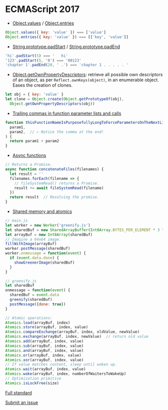 ECMAScript 2017
===============

- [Object.values](https://github.com/es-shims/Object.values) / [Object.entries](https://github.com/es-shims/Object.entries)

```javascript
Object.values({ key: 'value' }) === ['value']
Object.entries({ key: 'value' }) === [['key', 'value']]
```

- [String.prototype.padStart](https://github.com/es-shims/String.prototype.padStart) / [String.prototype.padEnd](https://github.com/es-shims/String.prototype.padEnd)

```javascript
'hi'.padStart(5) === '   hi'
'123'.padStart(5, '0') === '00123'
'chapter 1'.padEnd(20, ' .') === 'chapter 1 . . . . . '
```

- [Object.getOwnPropertyDescriptors](https://github.com/tc39/proposal-object-getownpropertydescriptors): retrieve all possible own descriptors of an object, as per `Reflect.ownKeys(object)`, in an enumerable object. Eases the creation of clones.

```javascript
let obj = { key: 'value' }
let clone = Object.create(Object.getPrototypeOf(obj),
  Object.getOwnPropertyDescriptors(obj))
```

- [Trailing commas in function parameter lists and calls](https://github.com/tc39/proposal-trailing-function-commas)

```javascript
function thisFunctionNameIsPurposefullyLongToForceParametersOnTheNextLine(
  param1,
  param2,  // ← Notice the comma at the end!
) {
  return param1 + param2
}
```

- [Async functions](https://github.com/tc39/ecmascript-asyncawait)

```javascript
// Returns a Promise.
async function concatenateFiles(filenames) {
  let result = ''
  filenames.forEach(filename => {
    // fileSystemRead() returns a Promise.
    result += await fileSystemRead(filename)
  })
  return result  // Resolving the promise.
}
```

- [Shared memory and atomics](https://github.com/tc39/ecmascript_sharedmem)

```javascript
// main.js
let worker = new Worker('greenify.js')
let sharedBuf = new SharedArrayBuffer(Int8Array.BYTES_PER_ELEMENT * 3 * 64 * 64)
let arrayBuf = new Int8Array(sharedBuf)
// Imagine a 64x64 image.
fillWithImage(arrayBuf)
worker.postMessage(sharedBuf)
worker.onmessage = function(event) {
  if (event.data.done) {
    showGreenerImage(sharedBuf)
  }
}

// greenify.js
let sharedBuf
onmessage = function(event) {
  sharedBuf = event.data
  greenify(sharedBuf)
  postMessage({done: true})
}

// Atomic operations:
Atomics.load(arrayBuf, index)
Atomics.store(arrayBuf, index, value)
Atomics.compareExchange(arrayBuf, index, oldValue, newValue)
Atomics.exchange(arrayBuf, index, newValue)  // return old value
Atomics.add(arrayBuf, index, value)
Atomics.sub(arrayBuf, index, value)
Atomics.and(arrayBuf, index, value)
Atomics.or(arrayBuf, index, value)
Atomics.xor(arrayBuf, index, value)
// If value matches content, sleep until woken up.
Atomics.wait(arrayBuf, index, value)
Atomics.wake(arrayBuf, index, numberOfWaitersToWakeUp)
// Optimization primitive
Atomics.isLockFree(size)
```

[Full standard](https://tc39.github.io/ecma262/)

[Submit an issue](https://github.com/espadrine/New-In-A-Spec/issues/new)
